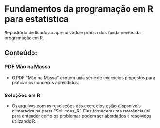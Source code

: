 # Fundamentos da programação em R para estatística

Repositório dedicado ao aprendizado e prática dos fundamentos da programação em R.

## Conteúdo:

### PDF Mão na Massa
- O PDF "Mão na Massa" contém uma série de exercícios propostos para praticar os conceitos aprendidos.

### Soluções em R
- Os arquivos com as resoluções dos exercícios estão disponíveis numerados na pasta "Solucoes_R". Eles fornecem uma referência útil para entender como os problemas podem ser abordados e resolvidos utilizando R.

